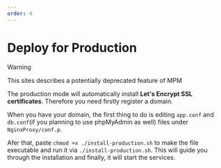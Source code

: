 ```yaml
---
order: 4
---
```


# Deploy for Production

> [!WARNING]
> This sites describes a potentially deprecated feature of MPM

The production mode will automatically install **Let\'s Encrypt SSL
certificates**. Therefore you need firstly register a domain.

When you have your domain, the first thing to do is editing `app.conf`
and `db.conf`(if you planning to use phpMyAdmin as well) files under
`NginxProxy/conf.p`.

Afer that, paste `chmod +x ./install-production.sh` to make the file
executable and run it via `./install-production.sh`. This will guide you
through the installation and finally, it will start the services.
